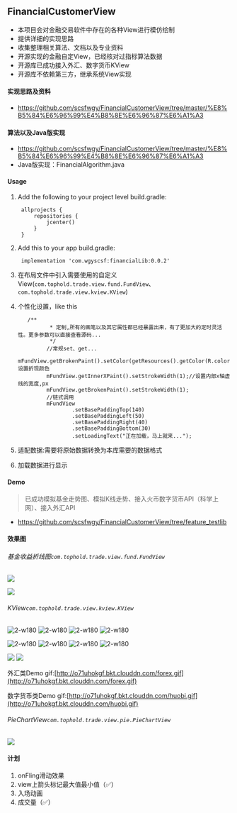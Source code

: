 ## FinancialCustomerView
* 本项目会对金融交易软件中存在的各种View进行模仿绘制
* 提供详细的实现思路
* 收集整理相关算法、文档以及专业资料
* 开源实现的金融自定View，已经核对过指标算法数据
* 开源库已成功接入外汇、数字货币KView
* 开源库不依赖第三方，继承系统View实现

#### 实现思路及资料
* https://github.com/scsfwgy/FinancialCustomerView/tree/master/%E8%B5%84%E6%96%99%E4%B8%8E%E6%96%87%E6%A1%A3

#### 算法以及Java版实现
* https://github.com/scsfwgy/FinancialCustomerView/tree/master/%E8%B5%84%E6%96%99%E4%B8%8E%E6%96%87%E6%A1%A3
* Java版实现：FinancialAlgorithm.java

#### Usage

1. Add the following to your project level build.gradle:

        allprojects {
        	repositories {
        		jcenter()
        	}
        }
        
2. Add this to your app build.gradle:

        implementation 'com.wgyscsf:financialLib:0.0.2'

3. 在布局文件中引入需要使用的自定义View(`com.tophold.trade.view.fund.FundView`、`com.tophold.trade.view.kview.KView`)
4. 个性化设置，like this

          /**
                 * 定制,所有的画笔以及其它属性都已经暴露出来，有了更加大的定时灵活性。更多参数可以直接查看源码...
                 */
                //常规set、get...
                mFundView.getBrokenPaint().setColor(getResources().getColor(R.color.colorAccent));//设置折现颜色
                mFundView.getInnerXPaint().setStrokeWidth(1);//设置内部x轴虚线的宽度,px
                mFundView.getBrokenPaint().setStrokeWidth(1);
                //链式调用
                mFundView
                        .setBasePaddingTop(140)
                        .setBasePaddingLeft(50)
                        .setBasePaddingRight(40)
                        .setBasePaddingBottom(30)
                        .setLoadingText("正在加载，马上就来...");


5. 适配数据:需要将原始数据转换为本库需要的数据格式
6. 加载数据进行显示


#### Demo
>  已成功模拟基金走势图、模拟K线走势、接入火币数字货币API（科学上网）、接入外汇API

* https://github.com/scsfwgy/FinancialCustomerView/tree/feature_testlib

#### 效果图

###### 基金收益折线图`com.tophold.trade.view.fund.FundView`

![](https://github.com/scsfwgy/FinancialCustomerView/blob/master/img/v1.1_img_nopress.png?raw=true)

![](https://github.com/scsfwgy/FinancialCustomerView/blob/master/img/v1.1_img_press.png?raw=true)

###### KView`com.tophold.trade.view.kview.KView`

![2-w180](http://o71uhokgf.bkt.clouddn.com/1.png?imageMogr2/thumbnail/!25p)
![2-w180](http://o71uhokgf.bkt.clouddn.com/2.png?imageMogr2/thumbnail/!25p)
![2-w180](http://o71uhokgf.bkt.clouddn.com/3.png?imageMogr2/thumbnail/!25p)
![2-w180](http://o71uhokgf.bkt.clouddn.com/4.png?imageMogr2/thumbnail/!25p)

![2-w180](http://o71uhokgf.bkt.clouddn.com/5.png?imageMogr2/thumbnail/!25p)
![2-w180](http://o71uhokgf.bkt.clouddn.com/6.png?imageMogr2/thumbnail/!25p)
![2-w180](http://o71uhokgf.bkt.clouddn.com/7.png?imageMogr2/thumbnail/!25p)
![2-w180](http://o71uhokgf.bkt.clouddn.com/8.png?imageMogr2/thumbnail/!25p)

![](http://o71uhokgf.bkt.clouddn.com/15338110152858.jpg)
![](http://o71uhokgf.bkt.clouddn.com/15341533160499.jpg)



外汇类Demo gif:[http://o71uhokgf.bkt.clouddn.com/forex.gif](http://o71uhokgf.bkt.clouddn.com/forex.gif)

数字货币类Demo gif:[http://o71uhokgf.bkt.clouddn.com/huobi.gif](http://o71uhokgf.bkt.clouddn.com/huobi.gif)

###### PieChartView`com.tophold.trade.view.pie.PieChartView`

![](http://o71uhokgf.bkt.clouddn.com/15318159501817.jpg)

#### 计划
1. onFling滑动效果
2. view上箭头标记最大值最小值（✅）
3. 入场动画
4. 成交量（✅）

